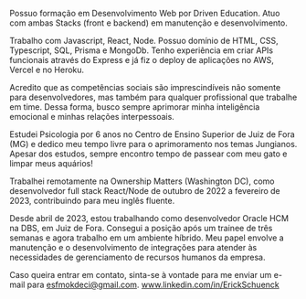 

Possuo formação em Desenvolvimento Web por Driven Education. Atuo com ambas Stacks (front e backend) em manutenção e desenvolvimento.

Trabalho com Javascript, React, Node. Possuo domínio de HTML, CSS, Typescript, SQL, Prisma e MongoDb. Tenho experiência em criar APIs funcionais através do Express e já fiz o deploy de aplicações no AWS, Vercel e no Heroku.

Acredito que as competências sociais são imprescindíveis não somente para desenvolvedores, mas também para qualquer profissional que trabalhe em time. Dessa forma, busco sempre aprimorar minha inteligência emocional e minhas relações interpessoais.

Estudei Psicologia por 6 anos no Centro de Ensino Superior de Juiz de Fora (MG) e dedico meu tempo livre para o aprimoramento nos temas Jungianos. Apesar dos estudos, sempre encontro tempo de passear com meu gato e limpar meus aquários!

Trabalhei remotamente na Ownership Matters (Washington DC), como desenvolvedor full stack React/Node de outubro de 2022 a fevereiro de 2023, contribuindo para meu inglês fluente.

Desde abril de 2023, estou trabalhando como desenvolvedor Oracle HCM na DBS, em Juiz de Fora. Consegui a posição após um trainee de três semanas e agora trabalho em um ambiente híbrido. Meu papel envolve a manutenção e o desenvolvimento de integrações para atender às necessidades de gerenciamento de recursos humanos da empresa.

Caso queira entrar em contato, sinta-se à vontade para me enviar um e-mail para esfmokdeci@gmail.com.
www.linkedin.com/in/ErickSchuenck
